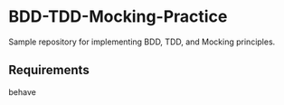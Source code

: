 # BDD-TDD-Mocking-Practice
Sample repository for implementing BDD, TDD, and Mocking principles.
## Requirements
behave
